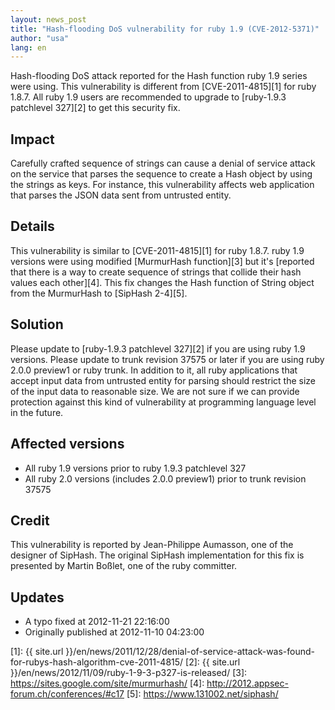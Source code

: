 ```yaml
---
layout: news_post
title: "Hash-flooding DoS vulnerability for ruby 1.9 (CVE-2012-5371)"
author: "usa"
lang: en
---
```


Hash-flooding DoS attack reported for the Hash function ruby 1.9 series
were using. This vulnerability is different from [CVE-2011-4815][1] for
ruby 1.8.7. All ruby 1.9 users are recommended to upgrade to [ruby-1.9.3
patchlevel 327][2] to get this security fix.

## Impact

Carefully crafted sequence of strings can cause a denial of service
attack on the service that parses the sequence to create a Hash object
by using the strings as keys. For instance, this vulnerability affects
web application that parses the JSON data sent from untrusted entity.

## Details

This vulnerability is similar to [CVE-2011-4815][1] for ruby 1.8.7. ruby
1.9 versions were using modified [MurmurHash function][3] but it\'s
[reported that there is a way to create sequence of strings that collide
their hash values each other][4]. This fix changes the Hash function of
String object from the MurmurHash to [SipHash 2-4][5].

## Solution

Please update to [ruby-1.9.3 patchlevel 327][2] if you are using ruby
1.9 versions. Please update to trunk revision 37575 or later if you are
using ruby 2.0.0 preview1 or ruby trunk. In addition to it, all ruby
applications that accept input data from untrusted entity for parsing
should restrict the size of the input data to reasonable size. We are
not sure if we can provide protection against this kind of vulnerability
at programming language level in the future.

## Affected versions

* All ruby 1.9 versions prior to ruby 1.9.3 patchlevel 327
* All ruby 2.0 versions (includes 2.0.0 preview1) prior to trunk
  revision 37575

## Credit

This vulnerability is reported by Jean-Philippe Aumasson, one of the
designer of SipHash. The original SipHash implementation for this fix is
presented by Martin Boßlet, one of the ruby committer.

## Updates

* A typo fixed at 2012-11-21 22:16:00
* Originally published at 2012-11-10 04:23:00



[1]: {{ site.url }}/en/news/2011/12/28/denial-of-service-attack-was-found-for-rubys-hash-algorithm-cve-2011-4815/
[2]: {{ site.url }}/en/news/2012/11/09/ruby-1-9-3-p327-is-released/
[3]: https://sites.google.com/site/murmurhash/
[4]: http://2012.appsec-forum.ch/conferences/#c17
[5]: https://www.131002.net/siphash/
